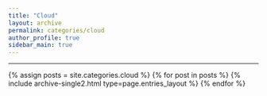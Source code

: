 ```yaml
---
title: "Cloud"
layout: archive
permalink: categories/cloud
author_profile: true
sidebar_main: true
---
```


<!-- 공백이 포함되어 있는 카테고리 이름의 경우 site.categories['a b c'] 이런식으로! -->

---

{% assign posts = site.categories.cloud %}
{% for post in posts %} {% include archive-single2.html type=page.entries_layout %} {% endfor %}
